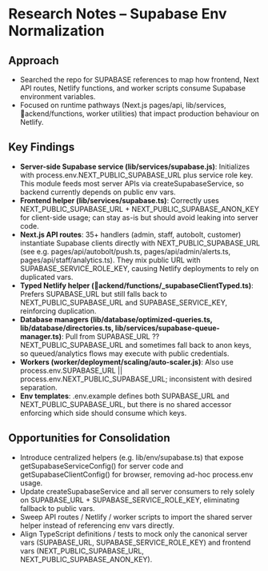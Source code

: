# Research Notes – Supabase Env Normalization

## Approach
- Searched the repo for SUPABASE references to map how frontend, Next API routes, Netlify functions, and worker scripts consume Supabase environment variables.
- Focused on runtime pathways (Next.js pages/api, lib/services, ackend/functions, worker utilities) that impact production behaviour on Netlify.

## Key Findings
- **Server-side Supabase service (lib/services/supabase.js)**: Initializes with process.env.NEXT_PUBLIC_SUPABASE_URL plus service role key. This module feeds most server APIs via createSupabaseService, so backend currently depends on public env vars.
- **Frontend helper (lib/services/supabase.ts)**: Correctly uses NEXT_PUBLIC_SUPABASE_URL + NEXT_PUBLIC_SUPABASE_ANON_KEY for client-side usage; can stay as-is but should avoid leaking into server code.
- **Next.js API routes**: 35+ handlers (admin, staff, autobolt, customer) instantiate Supabase clients directly with NEXT_PUBLIC_SUPABASE_URL (see e.g. pages/api/autobolt/push.ts, pages/api/admin/alerts.ts, pages/api/staff/analytics.ts). They mix public URL with SUPABASE_SERVICE_ROLE_KEY, causing Netlify deployments to rely on duplicated vars.
- **Typed Netlify helper (ackend/functions/_supabaseClientTyped.ts)**: Prefers SUPABASE_URL but still falls back to NEXT_PUBLIC_SUPABASE_URL and SUPABASE_SERVICE_KEY, reinforcing duplication.
- **Database managers (lib/database/optimized-queries.ts, lib/database/directories.ts, lib/services/supabase-queue-manager.ts)**: Pull from SUPABASE_URL ?? NEXT_PUBLIC_SUPABASE_URL and sometimes fall back to anon keys, so queued/analytics flows may execute with public credentials.
- **Workers (worker/deployment/scaling/auto-scaler.js)**: Also use process.env.SUPABASE_URL || process.env.NEXT_PUBLIC_SUPABASE_URL; inconsistent with desired separation.
- **Env templates**: .env.example defines both SUPABASE_URL and NEXT_PUBLIC_SUPABASE_URL, but there is no shared accessor enforcing which side should consume which keys.

## Opportunities for Consolidation
- Introduce centralized helpers (e.g. lib/env/supabase.ts) that expose getSupabaseServiceConfig() for server code and getSupabaseClientConfig() for browser, removing ad-hoc process.env usage.
- Update createSupabaseService and all server consumers to rely solely on SUPABASE_URL + SUPABASE_SERVICE_ROLE_KEY, eliminating fallback to public vars.
- Sweep API routes / Netlify / worker scripts to import the shared server helper instead of referencing env vars directly.
- Align TypeScript definitions / tests to mock only the canonical server vars (SUPABASE_URL, SUPABASE_SERVICE_ROLE_KEY) and frontend vars (NEXT_PUBLIC_SUPABASE_URL, NEXT_PUBLIC_SUPABASE_ANON_KEY).
